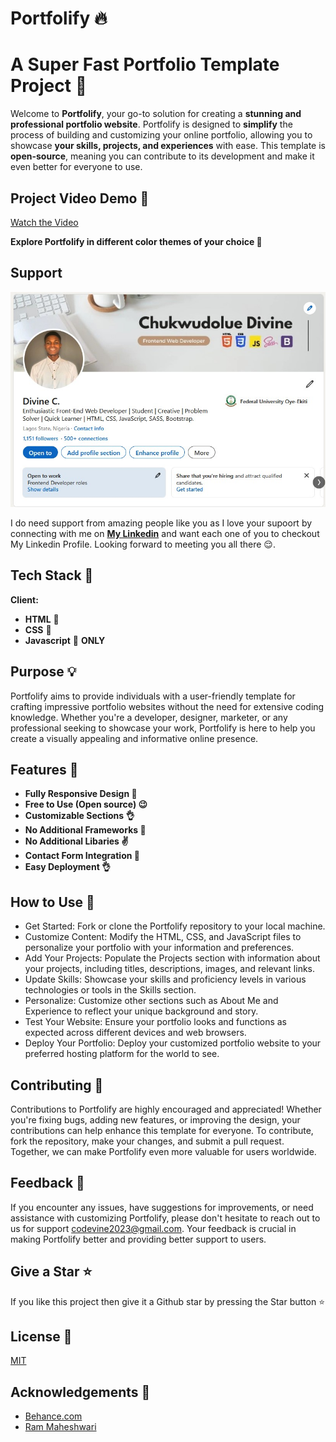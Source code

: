 
# Portfolify 🔥

# A Super Fast Portfolio Template Project 🚀

Welcome to **Portfolify**, your go-to solution for creating a **stunning and professional portfolio website**. Portfolify is designed to **simplify** the process of building and customizing your online portfolio, allowing you to showcase **your skills, projects, and experiences** with ease. This template is **open-source**, meaning you can contribute to its development and make it even better for everyone to use.



## Project Video Demo 🔗

[Watch the Video](https://github.com/user-attachments/assets/e8a767db-a224-41f9-b416-5e48bdb547c1)

**Explore Portfolify in different color themes of your choice 🤗**

## Support 
![IMAGE](IMAGES/support-image.jpg)

I do need support from amazing people like you as I love your supoort by connecting with me on [**My Linkedin**](https://www.linkedin.com/in/cdc-codevine) and want each one of you to checkout My Linkedin Profile. Looking forward to meeting you all there 😌.


## Tech Stack 🔧

**Client:** 
- **HTML** 🚀
- **CSS** 🚀
- **Javascript** 🚀
 **ONLY** 




## Purpose 💡

Portfolify aims to provide individuals with a user-friendly template for crafting impressive portfolio websites without the need for extensive coding knowledge. Whether you're a developer, designer, marketer, or any professional seeking to showcase your work, Portfolify is here to help you create a visually appealing and informative online presence.

## Features 🔗

- **Fully Responsive Design 🤙**
- **Free to Use (Open source) 😉**
- **Customizable Sections 👌**
- **No Additional Frameworks 🤘**
- **No Additional Libaries ✌**
- **Contact Form Integration 💪**
- **Easy Deployment 👌**

## How to Use 📑

- Get Started: Fork or clone the Portfolify repository to your local machine.
- Customize Content: Modify the HTML, CSS, and JavaScript files to personalize your portfolio with your information and preferences.
- Add Your Projects: Populate the Projects section with information about your projects, including titles, descriptions, images, and relevant links.
- Update Skills: Showcase your skills and proficiency levels in various technologies or tools in the Skills section.
- Personalize: Customize other sections such as About Me and Experience to reflect your unique background and story.
- Test Your Website: Ensure your portfolio looks and functions as expected across different devices and web browsers.
- Deploy Your Portfolio: Deploy your customized portfolio website to your preferred hosting platform for the world to see.

## Contributing 🛒

Contributions to Portfolify are highly encouraged and appreciated! Whether you're fixing bugs, adding new features, or improving the design, your contributions can help enhance this template for everyone. To contribute, fork the repository, make your changes, and submit a pull request. Together, we can make Portfolify even more valuable for users worldwide.



## Feedback 🔎

If you encounter any issues, have suggestions for improvements, or need assistance with customizing Portfolify, please don't hesitate to  reach out to us for support codevine2023@gmail.com. Your feedback is crucial in making Portfolify better and providing better support to users.



## Give a Star ⭐

If you like this project then give it a Github star by pressing the Star button ⭐

## License 📜
[MIT](https://choosealicense.com/licenses/mit/)


## Acknowledgements 🎊

 - [Behance.com](https://www.behance.com)
 - [Ram Maheshwari](https://www.rammaheshwari.com)
